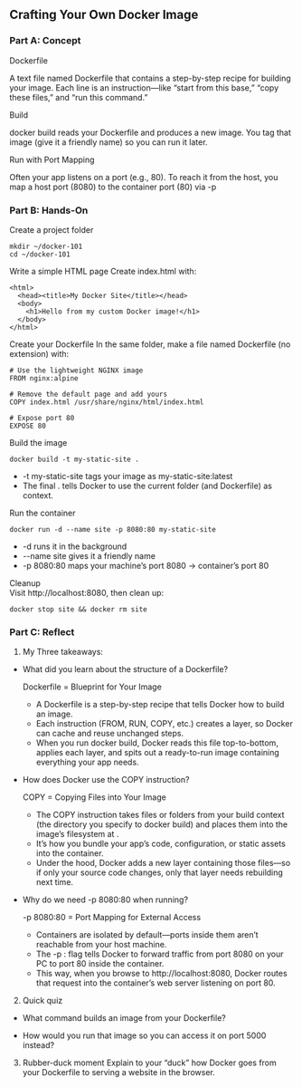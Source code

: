 
## Crafting Your Own Docker Image

### Part A: Concept

Dockerfile

   A text file named Dockerfile that contains a step-by-step recipe for building your image.
   Each line is an instruction—like “start from this base,” “copy these files,” and “run this command.”

Build

   docker build reads your Dockerfile and produces a new image.
   You tag that image (give it a friendly name) so you can run it later.

Run with Port Mapping

   Often your app listens on a port (e.g., 80). To reach it from the host, you map a host port (8080) to the container port (80) via -p

### Part B: Hands-On

  Create a project folder

  ```
mkdir ~/docker-101
cd ~/docker-101
```
  Write a simple HTML page
  Create index.html with:
```
<html>
  <head><title>My Docker Site</title></head>
  <body>
    <h1>Hello from my custom Docker image!</h1>
  </body>
</html>
```
  Create your Dockerfile
  In the same folder, make a file named Dockerfile (no extension) with:
```
# Use the lightweight NGINX image
FROM nginx:alpine

# Remove the default page and add yours
COPY index.html /usr/share/nginx/html/index.html

# Expose port 80
EXPOSE 80
```
  Build the image
```
docker build -t my-static-site .
```
   - -t my-static-site tags your image as my-static-site:latest
   - The final . tells Docker to use the current folder (and Dockerfile) as context.

  Run the container
```
docker run -d --name site -p 8080:80 my-static-site
```
   - -d runs it in the background
   - --name site gives it a friendly name
   - -p 8080:80 maps your machine’s port 8080 → container’s port 80

  Cleanup  
  Visit http://localhost:8080, then clean up:
```
docker stop site && docker rm site
```

### Part C: Reflect
 1. My Three takeaways:
   -   What did you learn about the structure of a Dockerfile?

       Dockerfile = Blueprint for Your Image

       - A Dockerfile is a step-by-step recipe that tells Docker how to build an image.
       - Each instruction (FROM, RUN, COPY, etc.) creates a layer, so Docker can cache and reuse unchanged steps.
       - When you run docker build, Docker reads this file top-to-bottom, applies each layer, and spits out a ready-to-run image containing everything your app needs.
       
   -   How does Docker use the COPY instruction?
     
       COPY = Copying Files into Your Image
       - The COPY <src> <dest> instruction takes files or folders from your build context (the directory you specify to docker build) and places them into the image’s filesystem at <dest>.
       - It’s how you bundle your app’s code, configuration, or static assets into the container.
       - Under the hood, Docker adds a new layer containing those files—so if only your source code changes, only that layer needs rebuilding next time.          

   -   Why do we need -p 8080:80 when running?
     
       -p 8080:80 = Port Mapping for External Access
       - Containers are isolated by default—ports inside them aren’t reachable from your host machine.
       - The -p <hostPort>:<containerPort> flag tells Docker to forward traffic from port 8080 on your PC to port 80 inside the container.
       - This way, when you browse to http://localhost:8080, Docker routes that request into the container’s web server listening on port 80.

 2. Quick quiz

   -   What command builds an image from your Dockerfile?

   -   How would you run that image so you can access it on port 5000 instead?

 3. Rubber-duck moment
  Explain to your “duck” how Docker goes from your Dockerfile to serving a website in the browser.


